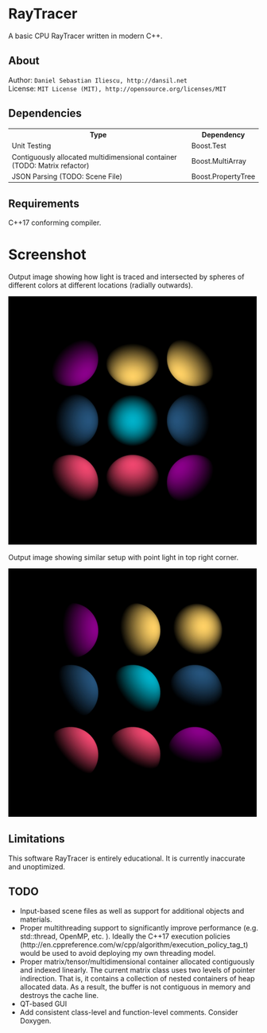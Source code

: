 RayTracer
================
A basic CPU RayTracer written in modern C++.

About
------------------
Author: `Daniel Sebastian Iliescu, http://dansil.net`  
License: `MIT License (MIT), http://opensource.org/licenses/MIT`  

Dependencies
------------------
<table>
  <tr>
    <th>Type</th>
    <th>Dependency</th>
  </tr>
  <tr>
    <td>Unit Testing</td>
    <td>Boost.Test</td>
  </tr>
  <tr>
    <td>Contiguously allocated multidimensional container (TODO: Matrix refactor)</td>
    <td>Boost.MultiArray</td>
  </tr>
  <tr>
    <td>JSON Parsing (TODO: Scene File)</td>
    <td>Boost.PropertyTree</td>
  </tr>
</table>

Requirements
------------------
C++17 conforming compiler.

Screenshot
================
Output image showing how light is traced and intersected by spheres of different colors at different locations (radially outwards).

<img src="documentation/images/output.jpg" alt="Output SCreenshot" width="500">

Output image showing similar setup with point light in top right corner.

<img src="documentation/images/output_angled.jpg" alt="Output SCreenshot" width="500">

Limitations
------------------
This software RayTracer is entirely educational. It is currently inaccurate and unoptimized.

TODO
------------------
<ul>
  <li>Input-based scene files as well as support for additional objects and materials.</li>
  <li>Proper multithreading support to significantly improve performance (e.g. std::thread, OpenMP, etc. ). Ideally the C++17 execution policies (http://en.cppreference.com/w/cpp/algorithm/execution_policy_tag_t) would be used to avoid deploying my own threading model.</li>
  <li>Proper matrix/tensor/multidimensional container allocated contiguously and indexed linearly. The current matrix class uses two levels of pointer indirection. That is, it contains a collection of nested containers of heap allocated data. As a result, the buffer is not contiguous in memory and destroys the cache line.</li>
  <li>QT-based GUI</li>
  <li>Add consistent class-level and function-level comments. Consider Doxygen.</li>
</ul>
